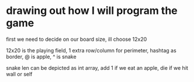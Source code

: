 # drawing out how I will program the game

first we need to decide on our board size, ill choose 12x20

12x20 is the playing field, 1 extra row/column for perimeter, hashtag as border, @ is apple, ^ is snake

snake len can be depicted as int array, add 1 if we eat an apple, die if we hit wall or self